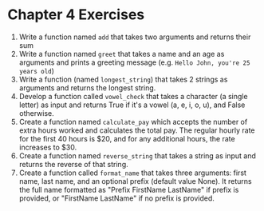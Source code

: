 
#  Chapter 4 Exercises


1. Write a function named `add` that takes two arguments and returns their sum
2. Write a function named `greet` that takes a name and an age as arguments and prints a greeting message (e.g. `Hello John, you're 25 years old`)
3. Write a function (named `longest_string`) that takes 2 strings as arguments and returns the longest string.
4. Develop a function called `vowel_check` that takes a character (a single letter) as input and returns True if it's a vowel (a, e, i, o, u), and False otherwise.
5. Create a function named `calculate_pay` which accepts the number of extra hours worked and calculates the total pay. The regular hourly rate for the first 40 hours is $20, and for any additional hours, the rate increases to $30. 
6. Create a function named `reverse_string` that takes a string as input and returns the reverse of that string.
7. Create a function called `format_name` that takes three arguments: first name, last name, and an optional prefix (default value None). It returns the full name formatted as "Prefix FirstName LastName" if prefix is provided, or "FirstName LastName" if no prefix is provided.
